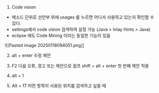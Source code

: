 

1. Code vision
- 메소드 단위로 선언부 위에  usages 를 누르면 어디서 사용하고 있는지 확인할 수 있다.
- settings에서 code vision 검색하여 설정 가능 (Java > Inlay Hints > Java)
- eclipse 에도 Code Mining 이라는 동일한 기능이 있음

![[Pasted image 20250118094051.png]]



2. alt + enter
   수정 제안
   
3. F2
   다음 오류, 경고 또는 제안으로 점프
   shift + alt + enter  첫 번째 제안 적용
   
4. alt + 1
5. Alt + f7
   어떤 항목이 사용된 위치를 검색하고 싶을 때